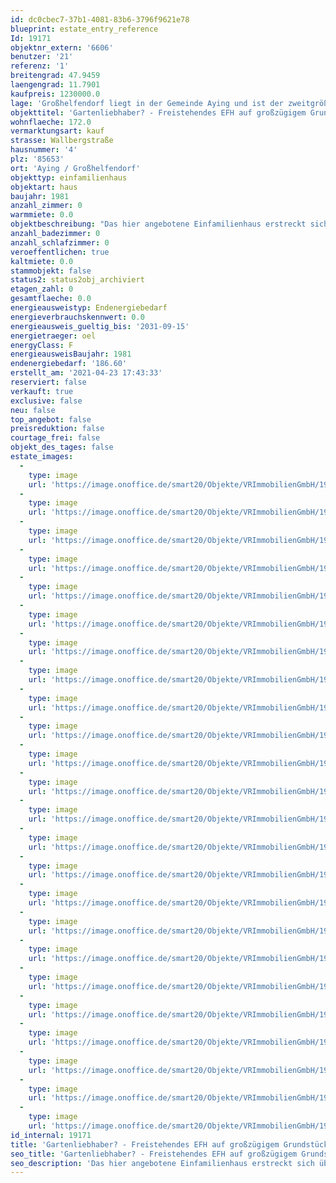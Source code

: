 ```yaml
---
id: dc0cbec7-37b1-4081-83b6-3796f9621e78
blueprint: estate_entry_reference
Id: 19171
objektnr_extern: '6606'
benutzer: '21'
referenz: '1'
breitengrad: 47.9459
laengengrad: 11.7901
kaufpreis: 1230000.0
lage: 'Großhelfendorf liegt in der Gemeinde Aying und ist der zweitgrößte Ort der Kommune. Der Ort selbst verfügt über diverse Einkaufsmöglichkeiten des täglichen Bedarfs. Zudem findet man ein umfassendes und gutes Angebot an Produkten, z.B. von lokalen Bauern. Insbesondere für die Betreuung Ihrer Kinder ist Großhelfendorf erstklassig. Kindergarten und eine moderne Grundschule liegen nur wenige 100 Meter entfernt. Weiterführende Schulen in Höhenkirchen-Siegertsbrunn, Ottobrunn, Neubiberg und München können problemlos mit dem Schulbus oder der S-Bahn erreicht werden. Die S-Bahn ist in weniger als 5 Minuten zu erreichen. Die landschaftlich, schöne Umgebung lädt zum Wandern und Radfahren ein. Kastensee, Steinsee oder auch zahlreiche Gasthäuser sind nur einige Beispiele. Nur ca. 15 Minuten fahren Sie zur Autobahn A8 München - Salzburg, genauso wenig weit zur A99, der Ortsumfahrung München.'
objekttitel: 'Gartenliebhaber? - Freistehendes EFH auf großzügigem Grundstück'
wohnflaeche: 172.0
vermarktungsart: kauf
strasse: Wallbergstraße
hausnummer: '4'
plz: '85653'
ort: 'Aying / Großhelfendorf'
objekttyp: einfamilienhaus
objektart: haus
baujahr: 1981
anzahl_zimmer: 0
warmmiete: 0.0
objektbeschreibung: "Das hier angebotene Einfamilienhaus erstreckt sich über zwei Etagen (Erdgeschoss und Dachgeschoss) und liegt in einer freundlichen Nachbarschaft von Großhelfendorf. Das Haus wurde 1981 in Massivbauweise erbaut und befindet sich in einem sehr gepflegtem Zustand.  Das Haus bietet 5 Zimmer und eine Wohnfläche von ca. 172 m². \r\n\r\nDurch den Eingangsbereich und den Flur im Erdgeschoss erreichen Sie die Küche mit separater Außentür, den Essbereich/Stube mit Zugang zur Südterrasse, das Wohnzimmer, das Büro bzw. Gästezimmer sowie ein Gäste-WC. Im Dachgeschoss gelangen Sie über eine weitläufige Treppe auf eine Galerie, welche zusätzlichen Platz bietet, von dort aus ins Elternschlafzimmer, Kinderzimmer, zwei Bäder und ebenfalls ein weiters separates WC. Zudem verfügt das Kinderzimmer über einen Zugang zum Westbalkon und kann aufgrund seiner Größe (ca. 27 m²) auch in zwei kleinere Zimmer aufgeteilt werden.\r\n\r\nDas Untergeschoss bietet Platz für einen üppigen Wasch- und Trockenraum, einen Abstellkeller, einen Hobbyraum und den Heizungsraum.\r\n\r\nEine großzügige Doppelgarage sowie ein weitläufiger Garten runden dieses Angebot ab."
anzahl_badezimmer: 0
anzahl_schlafzimmer: 0
veroeffentlichen: true
kaltmiete: 0.0
stammobjekt: false
status2: status2obj_archiviert
etagen_zahl: 0
gesamtflaeche: 0.0
energieausweistyp: Endenergiebedarf
energieverbrauchskennwert: 0.0
energieausweis_gueltig_bis: '2031-09-15'
energietraeger: oel
energyClass: F
energieausweisBaujahr: 1981
endenergiebedarf: '186.60'
erstellt_am: '2021-04-23 17:43:33'
reserviert: false
verkauft: true
exclusive: false
neu: false
top_angebot: false
preisreduktion: false
courtage_frei: false
objekt_des_tages: false
estate_images:
  -
    type: image
    url: 'https://image.onoffice.de/smart20/Objekte/VRImmobilienGmbH/19171/d368fd23-b179-4b8b-ba7a-2adb123a2bc6.jpg'
  -
    type: image
    url: 'https://image.onoffice.de/smart20/Objekte/VRImmobilienGmbH/19171/4f5d2d2f-b378-4a9a-9552-fb70ef3635a1.jpg'
  -
    type: image
    url: 'https://image.onoffice.de/smart20/Objekte/VRImmobilienGmbH/19171/7842bc56-2d4a-427e-86c4-f8444e1a2449.jpg'
  -
    type: image
    url: 'https://image.onoffice.de/smart20/Objekte/VRImmobilienGmbH/19171/deb74a41-8dcb-4c9a-9a95-b50a8c1ee54c.jpg'
  -
    type: image
    url: 'https://image.onoffice.de/smart20/Objekte/VRImmobilienGmbH/19171/6351b624-c132-4837-89bf-4289a15fbf89.jpg'
  -
    type: image
    url: 'https://image.onoffice.de/smart20/Objekte/VRImmobilienGmbH/19171/07611556-9243-42bf-93be-a1e6c09b5cc0.jpg'
  -
    type: image
    url: 'https://image.onoffice.de/smart20/Objekte/VRImmobilienGmbH/19171/0a06aad6-a778-40fd-b445-ed6464992498.jpg'
  -
    type: image
    url: 'https://image.onoffice.de/smart20/Objekte/VRImmobilienGmbH/19171/7fc01417-eb99-4258-be94-4bb90287b163.jpg'
  -
    type: image
    url: 'https://image.onoffice.de/smart20/Objekte/VRImmobilienGmbH/19171/61b30b07-291b-4a14-848d-fb8fec48a278.jpg'
  -
    type: image
    url: 'https://image.onoffice.de/smart20/Objekte/VRImmobilienGmbH/19171/95e747da-b545-4592-9f86-46a3639eb3e7.jpg'
  -
    type: image
    url: 'https://image.onoffice.de/smart20/Objekte/VRImmobilienGmbH/19171/ccf235c7-eb5a-44be-9982-f2a11e0c11a2.jpg'
  -
    type: image
    url: 'https://image.onoffice.de/smart20/Objekte/VRImmobilienGmbH/19171/56973dd9-e468-480d-ba1d-0fa1580ae4ad.jpg'
  -
    type: image
    url: 'https://image.onoffice.de/smart20/Objekte/VRImmobilienGmbH/19171/cfc77fee-804f-436f-a8ef-c55cfde6f201.jpg'
  -
    type: image
    url: 'https://image.onoffice.de/smart20/Objekte/VRImmobilienGmbH/19171/5015f1bf-15ac-4710-ab7e-b6ea27c8db16.jpg'
  -
    type: image
    url: 'https://image.onoffice.de/smart20/Objekte/VRImmobilienGmbH/19171/90db50cc-c9ba-454a-86b7-88c079d35d47.jpg'
  -
    type: image
    url: 'https://image.onoffice.de/smart20/Objekte/VRImmobilienGmbH/19171/d686b972-3b1f-46ba-a299-1c5a6d7b7c5a.jpg'
  -
    type: image
    url: 'https://image.onoffice.de/smart20/Objekte/VRImmobilienGmbH/19171/bf8e725b-b77f-494f-a941-d9b310a25bbe.jpg'
  -
    type: image
    url: 'https://image.onoffice.de/smart20/Objekte/VRImmobilienGmbH/19171/3c0db01f-c8eb-4921-a050-33ae1439c742.jpg'
  -
    type: image
    url: 'https://image.onoffice.de/smart20/Objekte/VRImmobilienGmbH/19171/39ac6f67-5a05-4eb0-8a3e-769e7a863ac1.jpg'
  -
    type: image
    url: 'https://image.onoffice.de/smart20/Objekte/VRImmobilienGmbH/19171/d82e6767-3068-4740-97c5-568e6d4a08f1.jpg'
  -
    type: image
    url: 'https://image.onoffice.de/smart20/Objekte/VRImmobilienGmbH/19171/f014d622-ec3d-46e0-91e8-9e26c6323362.jpg'
  -
    type: image
    url: 'https://image.onoffice.de/smart20/Objekte/VRImmobilienGmbH/19171/b0d64496-6f1b-4844-aba0-4358d389ad8b.jpg'
  -
    type: image
    url: 'https://image.onoffice.de/smart20/Objekte/VRImmobilienGmbH/19171/5b21cfc2-a082-4456-b5c7-ba3fbf6264b6.jpg'
  -
    type: image
    url: 'https://image.onoffice.de/smart20/Objekte/VRImmobilienGmbH/19171/cc6ef207-2d96-4b13-a7e0-196b3d3fb3c3.jpg'
id_internal: 19171
title: 'Gartenliebhaber? - Freistehendes EFH auf großzügigem Grundstück'
seo_title: 'Gartenliebhaber? - Freistehendes EFH auf großzügigem Grundstück'
seo_description: 'Das hier angebotene Einfamilienhaus erstreckt sich über zwei Etagen (Erdgeschoss und Dachgeschoss) und liegt in einer freundlichen Nachbarschaft von Großhelfe'
---
```

